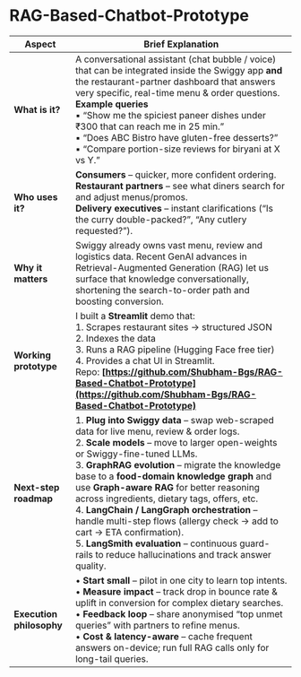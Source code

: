 # RAG-Based-Chatbot-Prototype
| Aspect                   | Brief Explanation                                                                                                                                                                                                                                                                                                                                                                                                                                                                                                                                                                                               |
| ------------------------ | --------------------------------------------------------------------------------------------------------------------------------------------------------------------------------------------------------------------------------------------------------------------------------------------------------------------------------------------------------------------------------------------------------------------------------------------------------------------------------------------------------------------------------------------------------------------------------------------------------------- |
| **What is it?**          | A conversational assistant (chat bubble / voice) that can be integrated inside the Swiggy app **and** the restaurant-partner dashboard that answers very specific, real-time menu & order questions. <br>**Example queries**<br>▪ “Show me the spiciest paneer dishes under ₹300 that can reach me in 25 min.”<br>▪ “Does ABC Bistro have gluten-free desserts?”<br>▪ “Compare portion-size reviews for biryani at X vs Y.”                                                                                                                                                                                                            |
| **Who uses it?**         | **Consumers** – quicker, more confident ordering. <br>**Restaurant partners** – see what diners search for and adjust menus/promos. <br>**Delivery executives** – instant clarifications (“Is the curry double-packed?”, “Any cutlery requested?”).                                                                                                                                                                                                                                                                                                                                                             |
| **Why it matters**       | Swiggy already owns vast menu, review and logistics data. Recent GenAI advances in Retrieval-Augmented Generation (RAG) let us surface that knowledge conversationally, shortening the search-to-order path and boosting conversion.                                                                                                                                                                                                                                                                                                                                                                            |
| **Working prototype**    | I built a **Streamlit** demo that: <br>1. Scrapes restaurant sites → structured JSON <br>2. Indexes the data <br>3. Runs a RAG pipeline (Hugging Face free tier) <br>4. Provides a chat UI in Streamlit. <br>Repo: **[https://github.com/Shubham-Bgs/RAG-Based-Chatbot-Prototype](https://github.com/Shubham-Bgs/RAG-Based-Chatbot-Prototype)**                                                                                                                                                                                                                                                                 |
| **Next-step roadmap**    | 1. **Plug into Swiggy data** – swap web-scraped data for live menu, review & order logs.<br>2. **Scale models** – move to larger open-weights or Swiggy-fine-tuned LLMs. <br>3. **GraphRAG evolution** – migrate the knowledge base to a **food-domain knowledge graph** and use **Graph-aware RAG** for better reasoning across ingredients, dietary tags, offers, etc. <br>4. **LangChain / LangGraph orchestration** – handle multi-step flows (allergy check → add to cart → ETA confirmation). <br>5. **LangSmith evaluation** – continuous guard-rails to reduce hallucinations and track answer quality. |
| **Execution philosophy** | • **Start small** – pilot in one city to learn top intents. <br>• **Measure impact** – track drop in bounce rate & uplift in conversion for complex dietary searches. <br>• **Feedback loop** – share anonymised “top unmet queries” with partners to refine menus. <br>• **Cost & latency-aware** – cache frequent answers on-device; run full RAG calls only for long-tail queries.                                                                                                                                                                                                                           |
